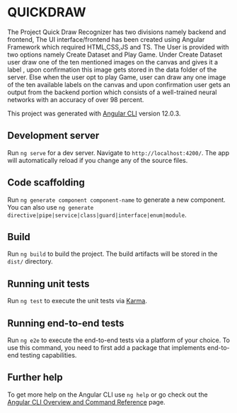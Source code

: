 # QUICKDRAW
The Project Quick Draw Recognizer has two divisions namely backend and frontend, The UI interface/frontend has been created using Angular Framework which required HTML,CSS,JS and TS. The User is provided with two options namely Create Dataset and Play Game. Under Create Dataset user draw one of the ten mentioned images on the canvas and gives it a label , upon confirmation this image gets stored in the data folder of the server. Else when the user opt to play Game, user can draw any one image of the ten available labels on the canvas and upon confirmation user gets an output from the backend portion which consists of a well-trained neural networks with an accuracy of over 98 percent.


This project was generated with [Angular CLI](https://github.com/angular/angular-cli) version 12.0.3.

## Development server

Run `ng serve` for a dev server. Navigate to `http://localhost:4200/`. The app will automatically reload if you change any of the source files.

## Code scaffolding

Run `ng generate component component-name` to generate a new component. You can also use `ng generate directive|pipe|service|class|guard|interface|enum|module`.

## Build

Run `ng build` to build the project. The build artifacts will be stored in the `dist/` directory.

## Running unit tests

Run `ng test` to execute the unit tests via [Karma](https://karma-runner.github.io).

## Running end-to-end tests

Run `ng e2e` to execute the end-to-end tests via a platform of your choice. To use this command, you need to first add a package that implements end-to-end testing capabilities.

## Further help

To get more help on the Angular CLI use `ng help` or go check out the [Angular CLI Overview and Command Reference](https://angular.io/cli) page.
